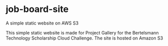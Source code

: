 # job-board-site
A simple static website on AWS S3

This simple static website is made for Project Gallery for the Bertelsmann Technology Scholarship Cloud Challenge.
The site is hosted on Amazon S3
